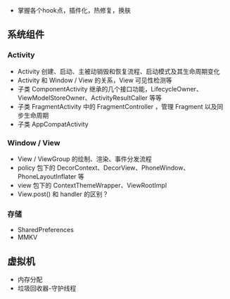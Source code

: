 
- 掌握各个hook点，插件化，热修复，换肤

## 系统组件

### Activity

- Activity 创建、启动、主被动销毁和恢复流程、启动模式及其生命周期变化
- Activity 和 Window / View 的关系，View 可见性检测等
- 子类 ComponentActivity 继承的几个接口功能，LifecycleOwner、ViewModelStoreOwner、ActivityResultCaller 等等
- 子类 FragmentActivity 中的 FragmentController ，管理 Fragment 以及同步生命周期
- 子类 AppCompatActivity

### Window / View

- View / ViewGroup 的绘制、渲染、事件分发流程
- policy 包下的 DecorContext、DecorView、PhoneWindow、PhoneLayoutInflater 等
- view 包下的 ContextThemeWrapper、ViewRootImpl
- View.post() 和 handler 的区别？

### 存储

- SharedPreferences
- MMKV

## 虚拟机

- 内存分配
- 垃圾回收器-守护线程
